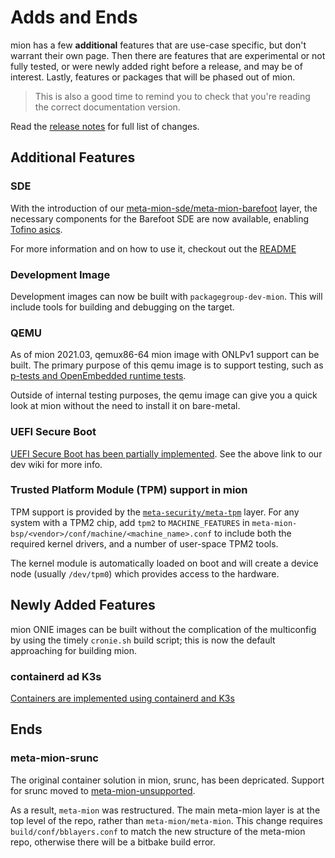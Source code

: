 # Adds and Ends

mion has a few **additional** features that are use-case specific, but don't
warrant their own page. Then there are features that are experimental or not
fully tested, or were newly added right before a release, and may be of
interest. Lastly, features or packages that will be phased out of mion.

> This is also a good time to remind you to check that you're reading the
correct documentation version.

Read the [release notes](release_notes/2021-03.md) for full list of changes.

## Additional Features

### SDE

With the introduction of our
[meta-mion-sde/meta-mion-barefoot](https://github.com/NetworkGradeLinux/meta-mion-sde)
layer, the necessary components for the Barefoot SDE are now available, enabling
[Tofino asics](supported-switches.md).

For more information and on how to use it, checkout out the [README](https://github.com/NetworkGradeLinux/meta-mion-sde/tree/dunfell/meta-mion-barefoot)

### Development Image

Development images can now be built with `packagegroup-dev-mion`.
This will include tools for building and debugging on the target.

### QEMU

As of mion 2021.03, qemux86-64 mion image with ONLPv1 support can be built.
The primary purpose of this qemu image is to support testing, such as
[p-tests and OpenEmbedded runtime tests](https://github.com/NetworkGradeLinux/mion-docs/wiki/Test-plan).

Outside of internal testing purposes, the qemu image can give you a quick look
at mion without the need to install it on bare-metal.

### UEFI Secure Boot

[UEFI Secure Boot has been partially implemented](https://github.com/NetworkGradeLinux/mion-docs/wiki/UEFI-Secure-Boot).
See the above link to our dev wiki for more info.

### Trusted Platform Module (TPM) support in mion

TPM support is provided by the
[`meta-security/meta-tpm`](https://git.yoctoproject.org/cgit/cgit.cgi/meta-security)
layer. For any system with a TPM2 chip, add `tpm2` to `MACHINE_FEATURES` in
`meta-mion-bsp/<vendor>/conf/machine/<machine_name>.conf` to
include both the required kernel drivers, and a number of user-space TPM2 tools.

The kernel module is automatically loaded on boot and will create a device node
(usually `/dev/tpm0`) which provides access to the hardware.

## Newly Added Features

mion ONIE images can be built without the complication of the multiconfig
by using the timely `cronie.sh` build script; this is now the default
approaching for building mion.

### containerd ad K3s

[Containers are implemented using containerd and K3s](mion-container-support.md)

## Ends

### meta-mion-srunc

The original container solution in mion, srunc, has been depricated.
Support for srunc moved to
[meta-mion-unsupported](https://github.com/NetworkGradeLinux/meta-mion-unsupported).

As a result, `meta-mion` was restructured. The main meta-mion layer is at the
top level of the repo, rather than `meta-mion/meta-mion`. This change requires
`build/conf/bblayers.conf` to match the new structure of the meta-mion
repo, otherwise there will be a bitbake build error.
